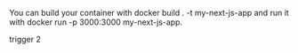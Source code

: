 You can build your container with docker build . -t my-next-js-app and run it with docker run -p 3000:3000 my-next-js-app.

trigger 2
